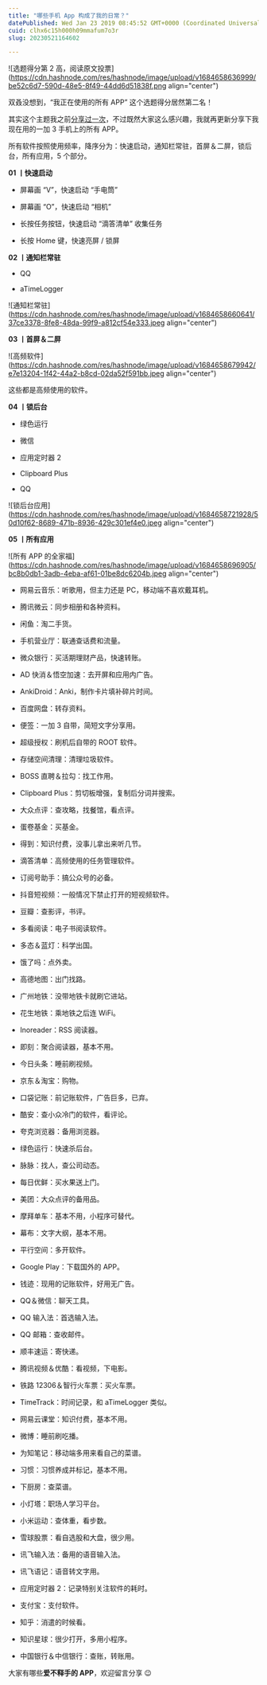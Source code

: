 ```yaml
---
title: "哪些手机 App 构成了我的日常？"
datePublished: Wed Jan 23 2019 08:45:52 GMT+0000 (Coordinated Universal Time)
cuid: clhx6c15h000h09mmafum7o3r
slug: 20230521164602

---
```


![选题得分第 2 高，阅读原文投票](https://cdn.hashnode.com/res/hashnode/image/upload/v1684658636999/be52c6d7-590d-48e5-8f49-44dd6d51838f.png align="center")

双叒没想到，“我正在使用的所有 APP” 这个选题得分居然第二名！

其实这个主题我之前[分享过一次](http://mp.weixin.qq.com/s?__biz=MzI3MzU5MDA1OQ==&mid=2247484376&idx=1&sn=6f337032080cc0c0c4f19c82e6848dbf&chksm=eb21b19cdc56388aca998c171a6979d45e7617351457b66382b2c0bf47a7302a7cac4fdf4522&scene=21#wechat_redirect)，不过既然大家这么感兴趣，我就再更新分享下我现在用的一加 3 手机上的所有 APP。

所有软件按照使用频率，降序分为：快速启动，通知栏常驻，首屏＆二屏，锁后台，所有应用，5 个部分。

**01 丨快速启动**

* 屏幕画 “V”，快速启动 “手电筒”
    
* 屏幕画 “O”，快速启动 “相机”
    
* 长按任务按钮，快速启动 “滴答清单” 收集任务
    
* 长按 Home 键，快速亮屏 / 锁屏
    

**02 丨通知栏常驻**

* QQ
    
* aTimeLogger
    

![通知栏常驻](https://cdn.hashnode.com/res/hashnode/image/upload/v1684658660641/37ce3378-8fe8-48da-99f9-a812cf54e333.jpeg align="center")

**03 丨首屏＆二屏**

![高频软件](https://cdn.hashnode.com/res/hashnode/image/upload/v1684658679942/e7e13204-1f42-44a2-b8cd-02da52f591bb.jpeg align="center")

这些都是高频使用的软件。

**04 丨锁后台**

* 绿色运行
    
* 微信
    
* 应用定时器 2
    
* Clipboard Plus
    
* QQ
    

![锁后台应用](https://cdn.hashnode.com/res/hashnode/image/upload/v1684658721928/50d10f62-8689-471b-8936-429c301ef4e0.jpeg align="center")

**05 丨所有应用**

![所有 APP 的全家福](https://cdn.hashnode.com/res/hashnode/image/upload/v1684658696905/bc8b0db1-3adb-4eba-af61-01be8dc6204b.jpeg align="center")

* 网易云音乐：听歌用，但主力还是 PC，移动端不喜欢戴耳机。
    
* 腾讯微云：同步相册和各种资料。
    
* 闲鱼：淘二手货。
    
* 手机营业厅：联通查话费和流量。
    
* 微众银行：买活期理财产品，快速转账。
    
* AD 快消＆悟空加速：去开屏和应用内广告。
    
* AnkiDroid：Anki，制作卡片填补碎片时间。
    
* 百度网盘：转存资料。
    
* 便签：一加 3 自带，简短文字分享用。
    
* 超级授权：刷机后自带的 ROOT 软件。
    
* 存储空间清理：清理垃圾软件。
    
* BOSS 直聘＆拉勾：找工作用。
    
* Clipboard Plus：剪切板增强，复制后分词并搜索。
    
* 大众点评：查攻略，找餐馆，看点评。
    
* 蛋卷基金：买基金。
    
* 得到：知识付费，没事儿拿出来听几节。
    
* 滴答清单：高频使用的任务管理软件。
    
* 订阅号助手：搞公众号的必备。
    
* 抖音短视频：一般情况下禁止打开的短视频软件。
    
* 豆瓣：查影评，书评。
    
* 多看阅读：电子书阅读软件。
    
* 多态＆蓝灯：科学出国。
    
* 饿了吗：点外卖。
    
* 高德地图：出门找路。
    
* 广州地铁：没带地铁卡就刷它进站。
    
* 花生地铁：乘地铁之后连 WiFi。
    
* Inoreader：RSS 阅读器。
    
* 即刻：聚合阅读器，基本不用。
    
* 今日头条：睡前刷视频。
    
* 京东＆淘宝：购物。
    
* 口袋记账：前记账软件，广告巨多，已弃。
    
* 酷安：查小众冷门的软件，看评论。
    
* 夸克浏览器：备用浏览器。
    
* 绿色运行：快速杀后台。
    
* 脉脉：找人，查公司动态。
    
* 每日优鲜：买水果送上门。
    
* 美团：大众点评的备用品。
    
* 摩拜单车：基本不用，小程序可替代。
    
* 幕布：文字大纲，基本不用。
    
* 平行空间：多开软件。
    
* Google Play：下载国外的 APP。
    
* 钱迹：现用的记账软件，好用无广告。
    
* QQ＆微信：聊天工具。
    
* QQ 输入法：首选输入法。
    
* QQ 邮箱：查收邮件。
    
* 顺丰速运：寄快递。
    
* 腾讯视频＆优酷：看视频，下电影。
    
* 铁路 12306＆智行火车票：买火车票。
    
* TimeTrack：时间记录，和 aTimeLogger 类似。
    
* 网易云课堂：知识付费，基本不用。
    
* 微博：睡前刷吃播。
    
* 为知笔记：移动端多用来看自己的菜谱。
    
* 习惯：习惯养成并标记，基本不用。
    
* 下厨房：查菜谱。
    
* 小灯塔：职场人学习平台。
    
* 小米运动：查体重，看步数。
    
* 雪球股票：看自选股和大盘，很少用。
    
* 讯飞输入法：备用的语音输入法。
    
* 讯飞语记：语音转文字用。
    
* 应用定时器 2：记录特别关注软件的耗时。
    
* 支付宝：支付软件。
    
* 知乎：消遣的时候看。
    
* 知识星球：很少打开，多用小程序。
    
* 中国银行＆中信银行：查账，转账用。
    

大家有哪些**爱不释手的 APP**，欢迎留言分享 😉
